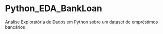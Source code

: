 # Python_EDA_BankLoan
Análise Exploratória de Dados em Python sobre um dataset de empréstimos bancários
